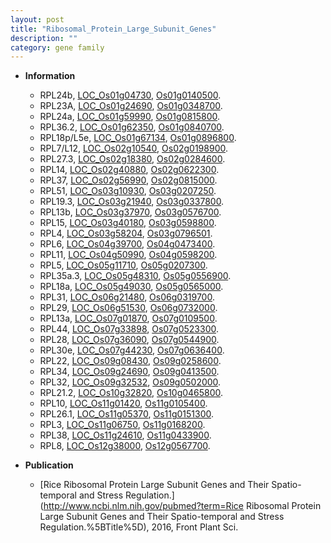 ```yaml
---
layout: post
title: "Ribosomal_Protein_Large_Subunit_Genes"
description: ""
category: gene family
---
```


* **Information**  
    + RPL24b, [LOC_Os01g04730](http://rice.uga.edu/cgi-bin/ORF_infopage.cgi?orf=LOC_Os01g04730), [Os01g0140500](https://rapdb.dna.affrc.go.jp/locus/?name=Os01g0140500).
    + RPL23A, [LOC_Os01g24690](http://rice.uga.edu/cgi-bin/ORF_infopage.cgi?orf=LOC_Os01g24690), [Os01g0348700](https://rapdb.dna.affrc.go.jp/locus/?name=Os01g0348700).
    + RPL24a, [LOC_Os01g59990](http://rice.uga.edu/cgi-bin/ORF_infopage.cgi?orf=LOC_Os01g59990), [Os01g0815800](https://rapdb.dna.affrc.go.jp/locus/?name=Os01g0815800).
    + RPL36.2, [LOC_Os01g62350](http://rice.uga.edu/cgi-bin/ORF_infopage.cgi?orf=LOC_Os01g62350), [Os01g0840700](https://rapdb.dna.affrc.go.jp/locus/?name=Os01g0840700).
    + RPL18p/L5e, [LOC_Os01g67134](http://rice.uga.edu/cgi-bin/ORF_infopage.cgi?orf=LOC_Os01g67134), [Os01g0896800](https://rapdb.dna.affrc.go.jp/locus/?name=Os01g0896800).
    + RPL7/L12, [LOC_Os02g10540](http://rice.uga.edu/cgi-bin/ORF_infopage.cgi?orf=LOC_Os02g10540), [Os02g0198900](https://rapdb.dna.affrc.go.jp/locus/?name=Os02g0198900).
    + RPL27.3, [LOC_Os02g18380](http://rice.uga.edu/cgi-bin/ORF_infopage.cgi?orf=LOC_Os02g18380), [Os02g0284600](https://rapdb.dna.affrc.go.jp/locus/?name=Os02g0284600).
    + RPL14, [LOC_Os02g40880](http://rice.uga.edu/cgi-bin/ORF_infopage.cgi?orf=LOC_Os02g40880), [Os02g0622300](https://rapdb.dna.affrc.go.jp/locus/?name=Os02g0622300).
    + RPL37, [LOC_Os02g56990](http://rice.uga.edu/cgi-bin/ORF_infopage.cgi?orf=LOC_Os02g56990), [Os02g0815000](https://rapdb.dna.affrc.go.jp/locus/?name=Os02g0815000).
    + RPL51, [LOC_Os03g10930](http://rice.uga.edu/cgi-bin/ORF_infopage.cgi?orf=LOC_Os03g10930), [Os03g0207250](https://rapdb.dna.affrc.go.jp/locus/?name=Os03g0207250).
    + RPL19.3, [LOC_Os03g21940](http://rice.uga.edu/cgi-bin/ORF_infopage.cgi?orf=LOC_Os03g21940), [Os03g0337800](https://rapdb.dna.affrc.go.jp/locus/?name=Os03g0337800).
    + RPL13b, [LOC_Os03g37970](http://rice.uga.edu/cgi-bin/ORF_infopage.cgi?orf=LOC_Os03g37970), [Os03g0576700](https://rapdb.dna.affrc.go.jp/locus/?name=Os03g0576700).
    + RPL15, [LOC_Os03g40180](http://rice.uga.edu/cgi-bin/ORF_infopage.cgi?orf=LOC_Os03g40180), [Os03g0598800](https://rapdb.dna.affrc.go.jp/locus/?name=Os03g0598800).
    + RPL4, [LOC_Os03g58204](http://rice.uga.edu/cgi-bin/ORF_infopage.cgi?orf=LOC_Os03g58204), [Os03g0796501](https://rapdb.dna.affrc.go.jp/locus/?name=Os03g0796501).
    + RPL6, [LOC_Os04g39700](http://rice.uga.edu/cgi-bin/ORF_infopage.cgi?orf=LOC_Os04g39700), [Os04g0473400](https://rapdb.dna.affrc.go.jp/locus/?name=Os04g0473400).
    + RPL11, [LOC_Os04g50990](http://rice.uga.edu/cgi-bin/ORF_infopage.cgi?orf=LOC_Os04g50990), [Os04g0598200](https://rapdb.dna.affrc.go.jp/locus/?name=Os04g0598200).
    + RPL5, [LOC_Os05g11710](http://rice.uga.edu/cgi-bin/ORF_infopage.cgi?orf=LOC_Os05g11710), [Os05g0207300](https://rapdb.dna.affrc.go.jp/locus/?name=Os05g0207300).
    + RPL35a.3, [LOC_Os05g48310](http://rice.uga.edu/cgi-bin/ORF_infopage.cgi?orf=LOC_Os05g48310), [Os05g0556900](https://rapdb.dna.affrc.go.jp/locus/?name=Os05g0556900).
    + RPL18a, [LOC_Os05g49030](http://rice.uga.edu/cgi-bin/ORF_infopage.cgi?orf=LOC_Os05g49030), [Os05g0565000](https://rapdb.dna.affrc.go.jp/locus/?name=Os05g0565000).
    + RPL31, [LOC_Os06g21480](http://rice.uga.edu/cgi-bin/ORF_infopage.cgi?orf=LOC_Os06g21480), [Os06g0319700](https://rapdb.dna.affrc.go.jp/locus/?name=Os06g0319700).
    + RPL29, [LOC_Os06g51530](http://rice.uga.edu/cgi-bin/ORF_infopage.cgi?orf=LOC_Os06g51530), [Os06g0732000](https://rapdb.dna.affrc.go.jp/locus/?name=Os06g0732000).
    + RPL13a, [LOC_Os07g01870](http://rice.uga.edu/cgi-bin/ORF_infopage.cgi?orf=LOC_Os07g01870), [Os07g0109500](https://rapdb.dna.affrc.go.jp/locus/?name=Os07g0109500).
    + RPL44, [LOC_Os07g33898](http://rice.uga.edu/cgi-bin/ORF_infopage.cgi?orf=LOC_Os07g33898), [Os07g0523300](https://rapdb.dna.affrc.go.jp/locus/?name=Os07g0523300).
    + RPL28, [LOC_Os07g36090](http://rice.uga.edu/cgi-bin/ORF_infopage.cgi?orf=LOC_Os07g36090), [Os07g0544900](https://rapdb.dna.affrc.go.jp/locus/?name=Os07g0544900).
    + RPL30e, [LOC_Os07g44230](http://rice.uga.edu/cgi-bin/ORF_infopage.cgi?orf=LOC_Os07g44230), [Os07g0636400](https://rapdb.dna.affrc.go.jp/locus/?name=Os07g0636400).
    + RPL22, [LOC_Os09g08430](http://rice.uga.edu/cgi-bin/ORF_infopage.cgi?orf=LOC_Os09g08430), [Os09g0258600](https://rapdb.dna.affrc.go.jp/locus/?name=Os09g0258600).
    + RPL34, [LOC_Os09g24690](http://rice.uga.edu/cgi-bin/ORF_infopage.cgi?orf=LOC_Os09g24690), [Os09g0413500](https://rapdb.dna.affrc.go.jp/locus/?name=Os09g0413500).
    + RPL32, [LOC_Os09g32532](http://rice.uga.edu/cgi-bin/ORF_infopage.cgi?orf=LOC_Os09g32532), [Os09g0502000](https://rapdb.dna.affrc.go.jp/locus/?name=Os09g0502000).
    + RPL21.2, [LOC_Os10g32820](http://rice.uga.edu/cgi-bin/ORF_infopage.cgi?orf=LOC_Os10g32820), [Os10g0465800](https://rapdb.dna.affrc.go.jp/locus/?name=Os10g0465800).
    + RPL10, [LOC_Os11g01420](http://rice.uga.edu/cgi-bin/ORF_infopage.cgi?orf=LOC_Os11g01420), [Os11g0105400](https://rapdb.dna.affrc.go.jp/locus/?name=Os11g0105400).
    + RPL26.1, [LOC_Os11g05370](http://rice.uga.edu/cgi-bin/ORF_infopage.cgi?orf=LOC_Os11g05370), [Os11g0151300](https://rapdb.dna.affrc.go.jp/locus/?name=Os11g0151300).
    + RPL3, [LOC_Os11g06750](http://rice.uga.edu/cgi-bin/ORF_infopage.cgi?orf=LOC_Os11g06750), [Os11g0168200](https://rapdb.dna.affrc.go.jp/locus/?name=Os11g0168200).
    + RPL38, [LOC_Os11g24610](http://rice.uga.edu/cgi-bin/ORF_infopage.cgi?orf=LOC_Os11g24610), [Os11g0433900](https://rapdb.dna.affrc.go.jp/locus/?name=Os11g0433900).
    + RPL8, [LOC_Os12g38000](http://rice.uga.edu/cgi-bin/ORF_infopage.cgi?orf=LOC_Os12g38000), [Os12g0567700](https://rapdb.dna.affrc.go.jp/locus/?name=Os12g0567700).

* **Publication**  
    + [Rice Ribosomal Protein Large Subunit Genes and Their Spatio-temporal and Stress Regulation.](http://www.ncbi.nlm.nih.gov/pubmed?term=Rice Ribosomal Protein Large Subunit Genes and Their Spatio-temporal and Stress Regulation.%5BTitle%5D), 2016, Front Plant Sci.


